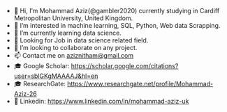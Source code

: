 - 👋 Hi, I’m Mohammad Aziz(@gambler2020) currently studying in Cardiff Metropolitan University, United Kingdom.
- 👀 I’m interested in machine learning, SQL, Python, Web data Scrapping.
- 🌱 I’m currently learning data science.
- 💼 Looking for Job in data science related field.
- 💞️ I’m looking to collaborate on any project.
- 📫 Contact me on aziznitham@gmail.com
- 🎓 Google Scholar: https://scholar.google.com/citations?user=sblGKgMAAAAJ&hl=en
- 🎓 ResearchGate: https://www.researchgate.net/profile/Mohammad-Aziz-26
- 👤 Linkedin: https://www.linkedin.com/in/mohammad-aziz-uk

<!---
gambler2020/gambler2020 is a ✨ special ✨ repository because its `README.md` (this file) appears on your GitHub profile.
You can click the Preview link to take a look at your changes.
--->
